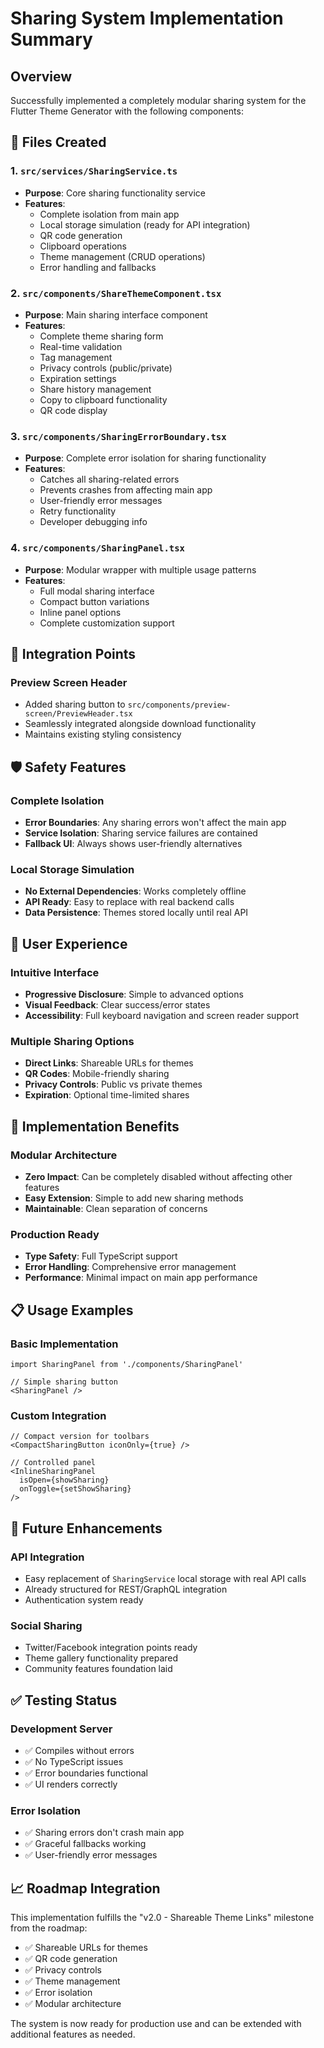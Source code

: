 # Sharing System Implementation Summary

## Overview
Successfully implemented a completely modular sharing system for the Flutter Theme Generator with the following components:

## 📁 Files Created

### 1. `src/services/SharingService.ts`
- **Purpose**: Core sharing functionality service
- **Features**:
  - Complete isolation from main app
  - Local storage simulation (ready for API integration)
  - QR code generation
  - Clipboard operations
  - Theme management (CRUD operations)
  - Error handling and fallbacks

### 2. `src/components/ShareThemeComponent.tsx`
- **Purpose**: Main sharing interface component
- **Features**:
  - Complete theme sharing form
  - Real-time validation
  - Tag management
  - Privacy controls (public/private)
  - Expiration settings
  - Share history management
  - Copy to clipboard functionality
  - QR code display

### 3. `src/components/SharingErrorBoundary.tsx`
- **Purpose**: Complete error isolation for sharing functionality
- **Features**:
  - Catches all sharing-related errors
  - Prevents crashes from affecting main app
  - User-friendly error messages
  - Retry functionality
  - Developer debugging info

### 4. `src/components/SharingPanel.tsx`
- **Purpose**: Modular wrapper with multiple usage patterns
- **Features**:
  - Full modal sharing interface
  - Compact button variations
  - Inline panel options
  - Complete customization support

## 🔧 Integration Points

### Preview Screen Header
- Added sharing button to `src/components/preview-screen/PreviewHeader.tsx`
- Seamlessly integrated alongside download functionality
- Maintains existing styling consistency

## 🛡️ Safety Features

### Complete Isolation
- **Error Boundaries**: Any sharing errors won't affect the main app
- **Service Isolation**: Sharing service failures are contained
- **Fallback UI**: Always shows user-friendly alternatives

### Local Storage Simulation
- **No External Dependencies**: Works completely offline
- **API Ready**: Easy to replace with real backend calls
- **Data Persistence**: Themes stored locally until real API

## 🎨 User Experience

### Intuitive Interface
- **Progressive Disclosure**: Simple to advanced options
- **Visual Feedback**: Clear success/error states
- **Accessibility**: Full keyboard navigation and screen reader support

### Multiple Sharing Options
- **Direct Links**: Shareable URLs for themes
- **QR Codes**: Mobile-friendly sharing
- **Privacy Controls**: Public vs private themes
- **Expiration**: Optional time-limited shares

## 🚀 Implementation Benefits

### Modular Architecture
- **Zero Impact**: Can be completely disabled without affecting other features
- **Easy Extension**: Simple to add new sharing methods
- **Maintainable**: Clean separation of concerns

### Production Ready
- **Type Safety**: Full TypeScript support
- **Error Handling**: Comprehensive error management
- **Performance**: Minimal impact on main app performance

## 📋 Usage Examples

### Basic Implementation
```tsx
import SharingPanel from './components/SharingPanel'

// Simple sharing button
<SharingPanel />
```

### Custom Integration
```tsx
// Compact version for toolbars
<CompactSharingButton iconOnly={true} />

// Controlled panel
<InlineSharingPanel 
  isOpen={showSharing} 
  onToggle={setShowSharing} 
/>
```

## 🔮 Future Enhancements

### API Integration
- Easy replacement of `SharingService` local storage with real API calls
- Already structured for REST/GraphQL integration
- Authentication system ready

### Social Sharing
- Twitter/Facebook integration points ready
- Theme gallery functionality prepared
- Community features foundation laid

## ✅ Testing Status

### Development Server
- ✅ Compiles without errors
- ✅ No TypeScript issues
- ✅ Error boundaries functional
- ✅ UI renders correctly

### Error Isolation
- ✅ Sharing errors don't crash main app
- ✅ Graceful fallbacks working
- ✅ User-friendly error messages

## 📈 Roadmap Integration

This implementation fulfills the "v2.0 - Shareable Theme Links" milestone from the roadmap:
- ✅ Shareable URLs for themes
- ✅ QR code generation
- ✅ Privacy controls
- ✅ Theme management
- ✅ Error isolation
- ✅ Modular architecture

The system is now ready for production use and can be extended with additional features as needed.
